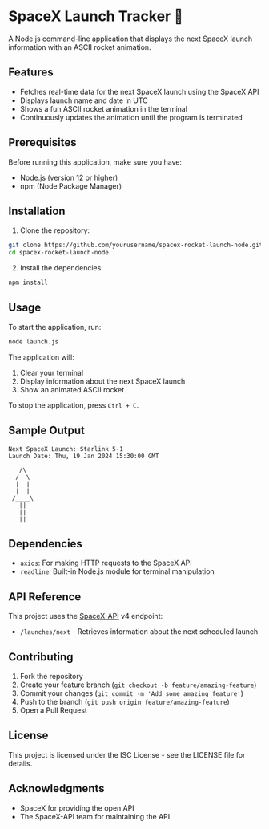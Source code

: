 # SpaceX Launch Tracker 🚀

A Node.js command-line application that displays the next SpaceX launch information with an ASCII rocket animation.

## Features

- Fetches real-time data for the next SpaceX launch using the SpaceX API
- Displays launch name and date in UTC
- Shows a fun ASCII rocket animation in the terminal
- Continuously updates the animation until the program is terminated

## Prerequisites

Before running this application, make sure you have:

- Node.js (version 12 or higher)
- npm (Node Package Manager)

## Installation

1. Clone the repository:
```bash
git clone https://github.com/yourusername/spacex-rocket-launch-node.git
cd spacex-rocket-launch-node
```

2. Install the dependencies:
```bash
npm install
```

## Usage

To start the application, run:
```bash
node launch.js
```

The application will:
1. Clear your terminal
2. Display information about the next SpaceX launch
3. Show an animated ASCII rocket

To stop the application, press `Ctrl + C`.

## Sample Output

```
Next SpaceX Launch: Starlink 5-1
Launch Date: Thu, 19 Jan 2024 15:30:00 GMT

   /\
  /  \
  |  |
  |  |
 /____\
   ||
   ||
   ||
```

## Dependencies

- `axios`: For making HTTP requests to the SpaceX API
- `readline`: Built-in Node.js module for terminal manipulation

## API Reference

This project uses the [SpaceX-API](https://github.com/r-spacex/SpaceX-API) v4 endpoint:
- `/launches/next` - Retrieves information about the next scheduled launch

## Contributing

1. Fork the repository
2. Create your feature branch (`git checkout -b feature/amazing-feature`)
3. Commit your changes (`git commit -m 'Add some amazing feature'`)
4. Push to the branch (`git push origin feature/amazing-feature`)
5. Open a Pull Request

## License

This project is licensed under the ISC License - see the LICENSE file for details.

## Acknowledgments

- SpaceX for providing the open API
- The SpaceX-API team for maintaining the API
